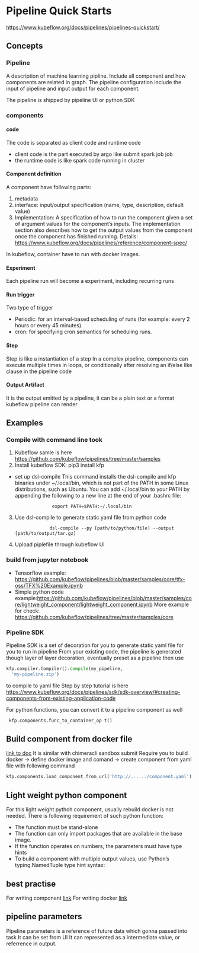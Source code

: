 # Pipeline Quick Starts
https://www.kubeflow.org/docs/pipelines/pipelines-quickstart/

## Concepts
### Pipeline 
A description of machine learning pipline. Include all component and how components are related in graph. 
The pipeline configuration include the input of pipeline and input output for each component. 

The pipeline is shipped by pipeline UI or python SDK

### components
#### code
The code is separated as client code and runtime code
* client code is the part executed by argo like submit spark job job
* the runtime code is like spark code running in cluster

#### Component definition
A component have following parts:
1. metadata
2. interface: input/output specification (name, type, description, default value)
3. Implementation: A specification of how to run the component given a set of argument values for the component’s inputs.
 The implementation section also describes how to get the output values from the component once the component has finished running.
 Details: https://www.kubeflow.org/docs/pipelines/reference/component-spec/
 
In kubeflow, container have to run with docker images. 

#### Experiment
Each pipeline run will become a experiment, including recurring runs

#### Run trigger
Two type of trigger
* Periodic: for an interval-based scheduling of runs (for example: every 2 hours or every 45 minutes).
* cron: for specifying cron semantics for scheduling runs.

#### Step 
Step is like a instantiation of a step 
 In a complex pipeline, components can execute multiple times in loops, or conditionally after resolving an if/else like clause in the pipeline code 
 
#### Output Artifact 
It is the output emitted by a pipeline, it can be a plain text or a format kubeflow pipeline can render


## Examples
### Compile with command line took
1. Kubeflow samle is here https://github.com/kubeflow/pipelines/tree/master/samples
2. Install kubeflow SDK: pip3 install kfp 
* set up dsl-compile 
This command installs the dsl-compile and kfp binaries under ~/.local/bin, which is not part of the PATH in some Linux distributions, such as Ubuntu. You can add ~/.local/bin to your PATH by appending the following to a new line at the end of your .bashrc file:

                    export PATH=$PATH:~/.local/bin
3. Use dsl-compile to generate static yaml file from python code


                    dsl-compile --py [path/to/python/file] --output [path/to/output/tar.gz]
4. Upload piplefile through kubeflow UI

### build from jupyter notebook

* Tensorflow example: https://github.com/kubeflow/pipelines/blob/master/samples/core/tfx-oss/TFX%20Example.ipynb
* Simple python code example:https://github.com/kubeflow/pipelines/blob/master/samples/core/lightweight_component/lightweight_component.ipynb
More example for check: https://github.com/kubeflow/pipelines/tree/master/samples/core

### Pipeline SDK

Pipeline SDK is a set of decoration for you to generate static yaml file for you to run in pipeline
From your existing code, the pipeline is generated though layer of layer decoration, eventually preset as a pipeline
then use 
```python
kfp.compiler.Compiler().compile(my_pipeline,  
  'my-pipeline.zip')
```
to compile to yaml file
Step by step tutorial is here https://www.kubeflow.org/docs/pipelines/sdk/sdk-overview/#creating-components-from-existing-application-code

For python functions, you can convert it to a pipeline component as well
```python
 kfp.components.func_to_container_op t()
```

## Build component from docker file
[link to doc](https://www.kubeflow.org/docs/pipelines/sdk/component-development/)
It is similar with chimeracli sandbox submit
Require you to build docker -> define docker image and comand -> create component from yaml file with following command 
```python
kfp.components.load_component_from_url('http://....../component.yaml')
```

## Light weight python component
For this light weight pythoh component, usually rebuild docker is not needed. 
There is following requirement of such python function:
* The function must be stand-alone
* The function can only import packages that are available in the base image.
* If the function operates on numbers, the parameters must have type hints
* To build a component with multiple output values, use Python’s typing.NamedTuple type hint syntax:

## best practise
For writing component [link](https://www.kubeflow.org/docs/pipelines/sdk/best-practices/)
For writing docker [link](https://docs.docker.com/develop/develop-images/dockerfile_best-practices/)

## pipeline parameters
Pipeline parameters is a reference of future data which gonna passed into task.It can be set from UI
It can represented as a intermediate value, or referrence in output. 
